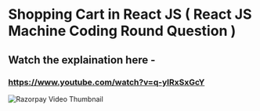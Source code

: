 # Shopping Cart in React JS ( React JS Machine Coding Round Question )

## Watch the explaination here -
### https://www.youtube.com/watch?v=q-ylRxSxGcY
![Razorpay Video Thumbnail](https://user-images.githubusercontent.com/51760520/184123738-a5109b9b-2601-455e-b190-49c677624a15.png)
